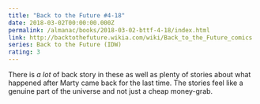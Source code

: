 ```yaml
---
title: "Back to the Future #4-18"
date: 2018-03-02T00:00:00.000Z
permalink: /almanac/books/2018-03-02-bttf-4-18/index.html
link: http://backtothefuture.wikia.com/wiki/Back_to_the_Future_comics
series: Back to the Future (IDW)
rating: 3
---
```


There is _a lot_ of back story in these as well as plenty of stories about what happened after Marty came back for the last time. The stories feel like a genuine part of the universe and not just a cheap money-grab.